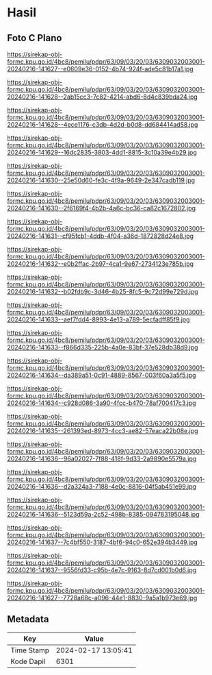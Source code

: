 # Hasil

## Foto C Plano

https://sirekap-obj-formc.kpu.go.id/4bc8/pemilu/pdpr/63/09/03/20/03/6309032003001-20240216-141627--e0609e36-0152-4b74-924f-ade5c81b17a1.jpg

https://sirekap-obj-formc.kpu.go.id/4bc8/pemilu/pdpr/63/09/03/20/03/6309032003001-20240216-141628--2ab15cc3-7c82-4214-abd6-8d4c839bda24.jpg

https://sirekap-obj-formc.kpu.go.id/4bc8/pemilu/pdpr/63/09/03/20/03/6309032003001-20240216-141628--4ece1176-c3db-4d2d-b0d8-dd684414ad58.jpg

https://sirekap-obj-formc.kpu.go.id/4bc8/pemilu/pdpr/63/09/03/20/03/6309032003001-20240216-141629--16dc2835-3803-4dd1-8815-3c10a39e4b29.jpg

https://sirekap-obj-formc.kpu.go.id/4bc8/pemilu/pdpr/63/09/03/20/03/6309032003001-20240216-141630--25e50d60-fe3c-4f9a-9649-2e347cadb119.jpg

https://sirekap-obj-formc.kpu.go.id/4bc8/pemilu/pdpr/63/09/03/20/03/6309032003001-20240216-141630--2f6169f4-4b2b-4a6c-bc36-ca82c1672802.jpg

https://sirekap-obj-formc.kpu.go.id/4bc8/pemilu/pdpr/63/09/03/20/03/6309032003001-20240216-141631--cf95fcb1-4ddb-4f04-a36d-1872828d24e8.jpg

https://sirekap-obj-formc.kpu.go.id/4bc8/pemilu/pdpr/63/09/03/20/03/6309032003001-20240216-141632--e0b2ffac-2b97-4ca1-9e67-2734123e785b.jpg

https://sirekap-obj-formc.kpu.go.id/4bc8/pemilu/pdpr/63/09/03/20/03/6309032003001-20240216-141632--b02fdb9c-3d46-4b25-8fc5-9c72d99e729d.jpg

https://sirekap-obj-formc.kpu.go.id/4bc8/pemilu/pdpr/63/09/03/20/03/6309032003001-20240216-141633--aef7fdd4-8993-4e13-a789-5ecfadff85f9.jpg

https://sirekap-obj-formc.kpu.go.id/4bc8/pemilu/pdpr/63/09/03/20/03/6309032003001-20240216-141633--f866d335-225b-4a0e-83bf-37e528db38d9.jpg

https://sirekap-obj-formc.kpu.go.id/4bc8/pemilu/pdpr/63/09/03/20/03/6309032003001-20240216-141634--da389a51-0c91-4889-8567-003f60a3a5f5.jpg

https://sirekap-obj-formc.kpu.go.id/4bc8/pemilu/pdpr/63/09/03/20/03/6309032003001-20240216-141634--c928d086-3a90-4fcc-b470-78af700417c3.jpg

https://sirekap-obj-formc.kpu.go.id/4bc8/pemilu/pdpr/63/09/03/20/03/6309032003001-20240216-141635--261393ed-8973-4cc3-ae82-57eaca22b08e.jpg

https://sirekap-obj-formc.kpu.go.id/4bc8/pemilu/pdpr/63/09/03/20/03/6309032003001-20240216-141636--96a02027-7f88-418f-9d33-2a9890e5579a.jpg

https://sirekap-obj-formc.kpu.go.id/4bc8/pemilu/pdpr/63/09/03/20/03/6309032003001-20240216-141636--d2a324a3-7188-4e0c-8816-04f5ab451e99.jpg

https://sirekap-obj-formc.kpu.go.id/4bc8/pemilu/pdpr/63/09/03/20/03/6309032003001-20240216-141636--5123d59a-2c52-498b-8385-094783195048.jpg

https://sirekap-obj-formc.kpu.go.id/4bc8/pemilu/pdpr/63/09/03/20/03/6309032003001-20240216-141637--7c4bf550-3187-4bf6-94c0-652e394b3449.jpg

https://sirekap-obj-formc.kpu.go.id/4bc8/pemilu/pdpr/63/09/03/20/03/6309032003001-20240216-141637--9556fd33-c95b-4e7c-9163-8d7cd001b0d6.jpg

https://sirekap-obj-formc.kpu.go.id/4bc8/pemilu/pdpr/63/09/03/20/03/6309032003001-20240216-141627--7728a68c-a096-44e1-8830-9a5a1b973e69.jpg


## Metadata

| Key        | Value               |
| ---------- | ------------------- |
| Time Stamp | 2024-02-17 13:05:41 |
| Kode Dapil | 6301                |



